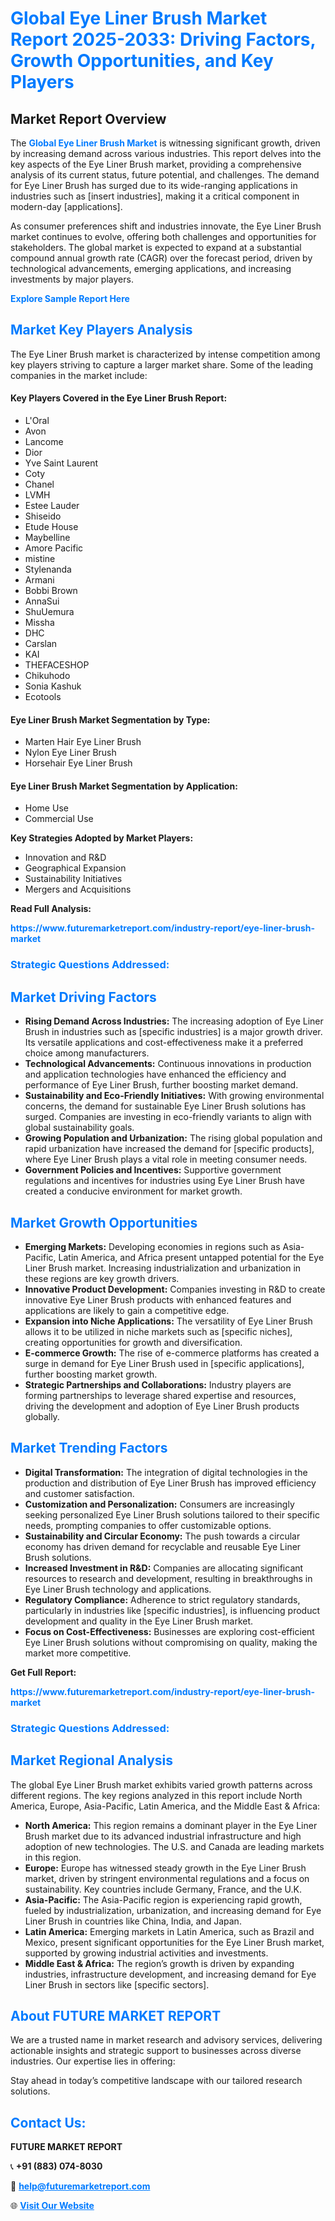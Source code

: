 <h1 style="color: #007BFF;">Global Eye Liner Brush Market Report 2025-2033: Driving Factors, Growth Opportunities, and Key Players</h1>

<section id="overview">
<h2>Market Report Overview</h2>
<p>The <a href="https://www.futuremarketreport.com/industry-report/eye-liner-brush-market" style="color: #007BFF; text-decoration: none;"><strong>Global Eye Liner Brush Market</strong></a> is witnessing significant growth, driven by increasing demand across various industries. This report delves into the key aspects of the Eye Liner Brush market, providing a comprehensive analysis of its current status, future potential, and challenges. The demand for Eye Liner Brush has surged due to its wide-ranging applications in industries such as [insert industries], making it a critical component in modern-day [applications].</p>
<p>As consumer preferences shift and industries innovate, the Eye Liner Brush market continues to evolve, offering both challenges and opportunities for stakeholders. The global market is expected to expand at a substantial compound annual growth rate (CAGR) over the forecast period, driven by technological advancements, emerging applications, and increasing investments by major players.</p>
</section>

<section id="overview">
<p><a href="https://www.futuremarketreport.com/request-sample/reportId=107836" style="color: #007BFF; text-decoration: none;"><strong>Explore Sample Report Here</strong></a></p>
</section>

<section id="key-players">
<h2 style="color: #007BFF;">Market Key Players Analysis</h2>
<p>The Eye Liner Brush market is characterized by intense competition among key players striving to capture a larger market share. Some of the leading companies in the market include:</p>
<h4>Key Players Covered in the Eye Liner Brush Report:</h4>
<ul><li>L&#039;Oral</li><li>Avon</li><li>Lancome</li><li>Dior</li><li>Yve Saint Laurent</li><li>Coty</li><li>Chanel</li><li>LVMH</li><li>Estee Lauder</li><li>Shiseido</li><li>Etude House</li><li>Maybelline</li><li>Amore Pacific</li><li>mistine</li><li>Stylenanda</li><li>Armani</li><li>Bobbi Brown</li><li>AnnaSui</li><li>ShuUemura</li><li>Missha</li><li>DHC</li><li>Carslan</li><li>KAI</li><li>THEFACESHOP</li><li>Chikuhodo</li><li>Sonia Kashuk</li><li>Ecotools</li></ul>
<h4>Eye Liner Brush Market Segmentation by Type:</h4>
<ul><li>Marten Hair Eye Liner Brush</li><li>Nylon Eye Liner Brush</li><li>Horsehair Eye Liner Brush</li></ul>

<h4>Eye Liner Brush Market Segmentation by Application:</h4>
<ul><li>Home Use</li><li>Commercial Use</li></ul>
<p><strong>Key Strategies Adopted by Market Players:</strong></p>
<ul>
<li>Innovation and R&D</li>
<li>Geographical Expansion</li>
<li>Sustainability Initiatives</li>
<li>Mergers and Acquisitions</li>
</ul>
</section>

<section>
<p><strong>Read Full Analysis: </strong></p><a href="https://www.futuremarketreport.com/industry-report/eye-liner-brush-market" style="color: #007BFF; text-decoration: none;"><strong>https://www.futuremarketreport.com/industry-report/eye-liner-brush-market</strong></a>
<h3 style="color: #007BFF;">Strategic Questions Addressed:</h3>
</section>

<section id="driving-factors">
<h2 style="color: #007BFF;">Market Driving Factors</h2>
<ul>
<li><strong>Rising Demand Across Industries:</strong> The increasing adoption of Eye Liner Brush in industries such as [specific industries] is a major growth driver. Its versatile applications and cost-effectiveness make it a preferred choice among manufacturers.</li>
<li><strong>Technological Advancements:</strong> Continuous innovations in production and application technologies have enhanced the efficiency and performance of Eye Liner Brush, further boosting market demand.</li>
<li><strong>Sustainability and Eco-Friendly Initiatives:</strong> With growing environmental concerns, the demand for sustainable Eye Liner Brush solutions has surged. Companies are investing in eco-friendly variants to align with global sustainability goals.</li>
<li><strong>Growing Population and Urbanization:</strong> The rising global population and rapid urbanization have increased the demand for [specific products], where Eye Liner Brush plays a vital role in meeting consumer needs.</li>
<li><strong>Government Policies and Incentives:</strong> Supportive government regulations and incentives for industries using Eye Liner Brush have created a conducive environment for market growth.</li>
</ul>
</section>

<section id="growth-opportunities">
<h2 style="color: #007BFF;">Market Growth Opportunities</h2>
<ul>
<li><strong>Emerging Markets:</strong> Developing economies in regions such as Asia-Pacific, Latin America, and Africa present untapped potential for the Eye Liner Brush market. Increasing industrialization and urbanization in these regions are key growth drivers.</li>
<li><strong>Innovative Product Development:</strong> Companies investing in R&D to create innovative Eye Liner Brush products with enhanced features and applications are likely to gain a competitive edge.</li>
<li><strong>Expansion into Niche Applications:</strong> The versatility of Eye Liner Brush allows it to be utilized in niche markets such as [specific niches], creating opportunities for growth and diversification.</li>
<li><strong>E-commerce Growth:</strong> The rise of e-commerce platforms has created a surge in demand for Eye Liner Brush used in [specific applications], further boosting market growth.</li>
<li><strong>Strategic Partnerships and Collaborations:</strong> Industry players are forming partnerships to leverage shared expertise and resources, driving the development and adoption of Eye Liner Brush products globally.</li>
</ul>
</section>

<section id="trending-factors">
<h2 style="color: #007BFF;">Market Trending Factors</h2>
<ul>
<li><strong>Digital Transformation:</strong> The integration of digital technologies in the production and distribution of Eye Liner Brush has improved efficiency and customer satisfaction.</li>
<li><strong>Customization and Personalization:</strong> Consumers are increasingly seeking personalized Eye Liner Brush solutions tailored to their specific needs, prompting companies to offer customizable options.</li>
<li><strong>Sustainability and Circular Economy:</strong> The push towards a circular economy has driven demand for recyclable and reusable Eye Liner Brush solutions.</li>
<li><strong>Increased Investment in R&D:</strong> Companies are allocating significant resources to research and development, resulting in breakthroughs in Eye Liner Brush technology and applications.</li>
<li><strong>Regulatory Compliance:</strong> Adherence to strict regulatory standards, particularly in industries like [specific industries], is influencing product development and quality in the Eye Liner Brush market.</li>
<li><strong>Focus on Cost-Effectiveness:</strong> Businesses are exploring cost-efficient Eye Liner Brush solutions without compromising on quality, making the market more competitive.</li>
</ul>
</section>

<section>
<p><strong>Get Full Report: </strong></p><a href="https://www.futuremarketreport.com/industry-report/eye-liner-brush-market" style="color: #007BFF; text-decoration: none;"><strong>https://www.futuremarketreport.com/industry-report/eye-liner-brush-market</strong></a>
<h3 style="color: #007BFF;">Strategic Questions Addressed:</h3>
</section>


<section id="regional-analysis">
<h2 style="color: #007BFF;">Market Regional Analysis</h2>
<p>The global Eye Liner Brush market exhibits varied growth patterns across different regions. The key regions analyzed in this report include North America, Europe, Asia-Pacific, Latin America, and the Middle East & Africa:</p>
<ul>
<li><strong>North America:</strong> This region remains a dominant player in the Eye Liner Brush market due to its advanced industrial infrastructure and high adoption of new technologies. The U.S. and Canada are leading markets in this region.</li>
<li><strong>Europe:</strong> Europe has witnessed steady growth in the Eye Liner Brush market, driven by stringent environmental regulations and a focus on sustainability. Key countries include Germany, France, and the U.K.</li>
<li><strong>Asia-Pacific:</strong> The Asia-Pacific region is experiencing rapid growth, fueled by industrialization, urbanization, and increasing demand for Eye Liner Brush in countries like China, India, and Japan.</li>
<li><strong>Latin America:</strong> Emerging markets in Latin America, such as Brazil and Mexico, present significant opportunities for the Eye Liner Brush market, supported by growing industrial activities and investments.</li>
<li><strong>Middle East & Africa:</strong> The region’s growth is driven by expanding industries, infrastructure development, and increasing demand for Eye Liner Brush in sectors like [specific sectors].</li>
</ul>
</section>

<footer>
<h2 style="color: #007BFF;">About FUTURE MARKET REPORT</h2>
<p>We are a trusted name in market research and advisory services, delivering actionable insights and strategic support to businesses across diverse industries. Our expertise lies in offering:</p>

<p>Stay ahead in today’s competitive landscape with our tailored research solutions.</p>

<h2 style="color: #007BFF;">Contact Us:</h2>
<p><strong>FUTURE MARKET REPORT</strong></p>
<p>📞 <strong>+91 (883) 074-8030</strong></p>
<p>📧 <strong><a href="mailto:help@futuremarketreport.com" style="color: #007BFF;">help@futuremarketreport.com</a></strong></p>
<p>🌐 <strong><a href="https://www.futuremarketreport.com/" style="color: #007BFF;">Visit Our Website</a></strong></p>
</footer>